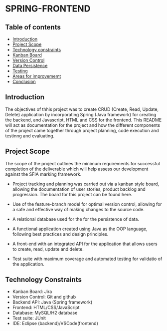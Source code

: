# SPRING-FRONTEND

## Table of contents

- [Introduction](#Introduction)
- [Project Scope](#Project-Scope)
- [Technology constraints](#Technology-constraints)
- [Kanban Board](#Jira-Board)
- [Version Control](#Version-control)
- [Data Persistence](#Data-Persistence)
- [Testing](#Testing)
- [Areas for improvememt](#Areas-for-improvement)
- [Conclusion](#Conclusion)


## Introduction

The objectives of thhis project was to create CRUD (Create, Read, Update, Delete) application by incorporating Spring (Java framework) for creating the backend, and Javascript, HTML and CSS for the frontend. This README will act as documentation for the project and how the different components of the project came together through project planning, code execution and testinng and evaluating.   

## Project Scope

The scope of the project outlines the minimum requirements for successful completion of the deliverable which will help assess our development against the SFIA marking framework.

* Project tracking and planning was carried out via a kanban style board, allowing the documentation of user stories, product backlog and progression. The board for this project can be found here.

* Use of the feature-branch model for optimal version control, allowing for a safe and effective way of making changes to the source code. 

* A relational database used for the for the persistence of data.

* A functional application created using Java as the OOP language, following best practices and design principles.

* A front-end with an integrated API for the application that allows users to create, read, update and delete.

* Test suite with maximum coverage and automated testing for validatio of the application.

## Technology Constraints

* Kanban Board: Jira
* Version Control: Git and github
* Backend API: Java (Spring framework)
* Frontend: HTML/CSS/JavaScript
* Database: MySQL/H2 database
* Test suite: JUnit
* IDE: Eclipse (backend)/VSCode(frontend)

